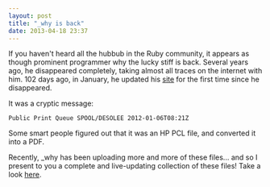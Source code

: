 ```yaml
---
layout: post
title: "_why is back"
date: 2013-04-18 23:37
---
```


If you haven't heard all the hubbub in the Ruby community, it appears as though prominent programmer why the lucky stiff is back. Several years ago, he disappeared completely, taking almost all traces on the internet with him. 102 days ago, in January, he updated his [site](http://whytheluckystiff.net) for the first time since he disappeared.

It was a cryptic message:

`Public Print Queue SPOOL/DESOLEE 2012-01-06T08:21Z`

Some smart people figured out that it was an HP PCL file, and converted it into a PDF.

Recently, _why has been uploading more and more of these files... and so I present to you a complete and live-updating collection of these files! Take a look [here](http://why.apps.hypeno.de).